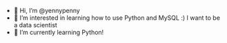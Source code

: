 - 👋 Hi, I’m @yennypenny
- 👀 I’m interested in learning how to use Python and MySQL :) I want to be a data scientist
- 🌱 I’m currently learning Python!

<!---
yennypenny/yennypenny is a ✨ special ✨ repository because its `README.md` (this file) appears on your GitHub profile.
You can click the Preview link to take a look at your changes.
--->
